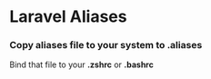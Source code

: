 # Laravel Aliases

### Copy aliases file to your system to **.aliases** 

Bind that file to your **.zshrc** or **.bashrc**
